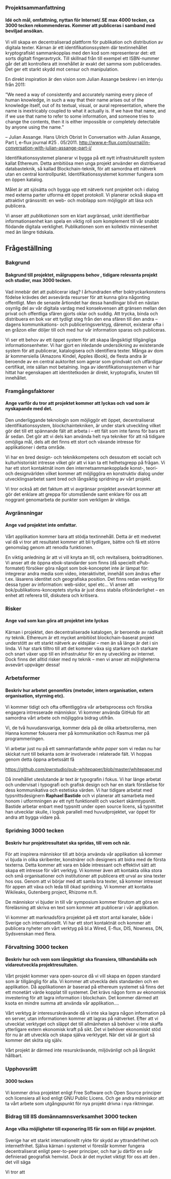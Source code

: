 
### Projektsammanfattning
#### Idé och mål, omfattning, nyttan för Internet/.SE max 4000 tecken, ca 3000 tecken rekommenderas. Kommer att publiceras i samband med beviljad ansökan.

Vi vill skapa en decentraliserad plattform för publikation och distribution av digitala texter. Kärnan är ett identifikationssystem där textinnehållet kryptografiskt sammankopplas med den kod som representerar det: ett sorts digitalt fingeravtryck. Till skillnad från till exempel ett ISBN-nummer går det att kontrollera att innehållet är exakt det samma som publicerades. Det ger ett starkt skydd mot censur och manipulation.  

En direkt inspiration är den vision som Julian Assange beskrev i en intervju från 2011:  

”We need a way of consistently and accurately naming every piece of human knowledge, in such a way that their name arises out of the knowledge itself, out of its textual, visual, or aural representation, where the name is inextricably coupled to what it actually is. If we have that name, and if we use that name to refer to some information, and someone tries to change the contents, then it is either impossible or completely detectable by anyone using the name.”

– Julian Assange. Hans Ulrich Obrist In Conversation with Julian Assange, Part I, e-flux journal #25 . 05/2011.
http://www.e-flux.com/journal/in-conversation-with-julian-assange-part-i/

Identifikationssystemet planerar vi bygga på ett nytt infrastrukturellt system kallat Ethereum. Detta ambitiösa men unga projekt använder en distribuerad databasteknik, så kallad Blockchain-teknik, för att samordna ett nätverk utan en central kontrollpunkt. Identifikationssystemet kommer fungera som en öppen katalog. 

Målet är att sjösätta och bygga upp ett nätverk runt projektet och i dialog med externa parter utforma ett öppet protokoll. Vi planerar också skapa ett attraktivt gränssnitt: en web- och mobilapp som möjliggör att läsa och publicera.

Vi anser att *publikationen* som en klart avgränsad, unikt identifierbar informationsenhet kan spela en viktig roll som komplement till vår snabbt flödande digitala verklighet. Publikationen som en kollektiv minnesenhet med än längre tidskala.


  
## Frågeställning

### Bakgrund
#### Bakgrund till projektet, målgruppens behov , tidigare relevanta projekt och studier, max 3000 tecken.

Vad innebär det att publicerar idag? I århundraden efter boktryckarkonstens födelse krävdes det avsevärda resurser för att kunna göra någonting offentligt. Men de senaste årtiondet har dessa handlingar blivit en nästan osynlig del av vår digitala vardag med konsekvensen att gränsen mellan den privat och offentliga sfären gjorts oklar och suddig. Att trycka, binda och distribuera en bok var ett tydligt steg från den ena sfären till den andra – dagens kommunikations- och publiceringsverktyg, däremot, existerar ofta i en gråzon eller döljer till och med hur vår information sparas och publiceras.  

Vi ser ett behov av ett öppet system för att skapa långsiktigt tillgängliga informationsenheter. Vi har gjort en inledande undersökning av existerande system för att publicerar, katalogisera och identifiera texter. Många av dom är kommersiella (Amazons Kindel, Apples iBook), de flesta andra är beroende av en central auktoritet som agerar som grindvakt och utfärdigar certifikat, inte sällan mot betalning. Inga av identifikationssystemen vi har hittat har egenskapen att identitetkoden är direkt, kryptografis, knuten till innehållet.


### Framgångsfaktorer
#### Ange varför du tror att projektet kommer att lyckas och vad som är nyskapande med det.

Den underliggande teknologin som möjliggör ett öppet, decentraliserat identifikationssystem, blockchaintekniken, är under stark utveckling vilket gör det till ett spännande fält att arbeta i – ett fält som inte fanns för bara ett år sedan.  Det gör att vi dels kan använda helt nya tekniker för att nå tidigare omöjliga mål, dels att det finns ett stort och växande intresse för applikationer i detta område.   

Vi har en bred design- och teknikkompetens och dessutom ett socialt och kulturhistoriskt intresse vilket gör att vi kan ta ett helhetsgrepp på frågan. Vi har ett stort kontaktnät inom den internetsammankopplade konst-, teori- och designvärlden vilket kommer att möjliggöra en konstruktiv dialog under utvecklingsarbetet samt bred och långsiktig spridning av vårt projekt. 

Vi tror också att det faktum att vi avgränsar projektet avsevärt kommer att gör det enklare att greppa för utomstående samt enklare för oss att noggrant genomarbeta de punkter som verkligen är viktiga. 


### Avgränsningar
#### Ange vad projektet inte omfattar.

Vårt applikation kommer bara att stödja textinnehåll. Detta är ett medvetet val då vi tror att resultatet kommer att bli tydligare, bättre och få ett större genomslag genom att renodla funktionen.

En viktig anledning är att vi vill knyta an till, och revitalisera, boktraditionen. Vi anser att de öppna ebok-standarder som finns (då speciellt ePub-formatet) försöker göra något som bok-konceptet inte är lämpat för: integrerar andra media som video, interaktivitet, innehåll som ändras efter t.ex. läsarens identitet och geografiska position. Det finns redan verktyg för dessa typer av information: web-sidor, spel etc… Vi anser att bok/publikations-konceptets styrka är just dess stabila oföränderlighet – en enhet att referera till, diskutera och kritisera.      


### Risker
#### Ange vad som kan göra att projektet inte lyckas

Kärnan i projektet, den decentraliserade katalogen, är beroende av radikalt ny teknik. Ethereum är ett mycket ambitiöst blockchain-baserat projekt understött av ett starkt nätverk av eldsjälar – men än så länge är det i sin linda. Vi har stark tilltro till att det kommer växa sig starkare och starkare och snart växer upp till en infrastruktur för en ny utveckling av internet. Dock finns det alltid risker med ny teknik – men vi anser att möjligheterna avsevärt uppväger dessa! 


### Arbetsformer
#### Beskriv hur arbetet genomförs (metoder, intern organisation, extern organisation, styrning etc).

Vi kommer tidigt och ofta offentliggöra vår arbetsprocess och försöka engagera intresserade människor. Vi kommer använda GitHub för att samordna vårt arbete och möjliggöra bidrag utifrån.

Vi, de två huvudansvariga, kommer dela på de olika arbetsrollerna, men Hanna kommer fokusera mer på kommunikation och Rasmus mer på programmeringen. 

Vi arbetar just nu på ett sammanfattande *white paper* som vi redan nu har skickat runt till bekanta som är involverade i relaterade fält. Vi hoppas genom detta öppna arbetssätt få

https://github.com/pwrstudio/pub-whitepaper/blob/master/whitepaper.md
 
Då innehållet uteslutande är text är typografin i fokus. Vi har länge arbetat och undervisat i typografi och grafisk design och har en stark förståelse för dess kommunikativa och estetiska värden. Vi har tidigare arbetat med typsnittsdesignern **Raphael Bastide** och vi planerar att samarbeta med honom i utformningen av ett nytt funktionellt och vackert skärmtypsnitt. Bastide arbetar enbart med typsnitt under open source licens, så  typsnittet han utvecklar skulle, i logisk parallell med huvudprojektet, var öppet för andra att bygga vidare på.  
 

### Spridning 3000 tecken
#### Beskriv hur projektresultatet ska spridas, till vem och när.

För att inspirera människor till att börja använda vår applikation så kommer vi bjuda in olika skribenter, konstnärer och designers att bidra med de första texterna. Detta kommer att vara en både intressant och effektivt sätt att skapa ett intresse för vårt verktyg. Vi kommer även att kontakta olika stora och små organisationer och institutioner att publicera ett urval av sina texter hos oss. Genom att vi börjar med att samla bra texter, så kommer intresset för appen att växa och leda till ökad spridning. Vi kommer att kontakta Wikileaks, Gutenberg project, Rhizome m.fl.

De människor vi bjuder in till vår symposium kommer förutom att göra en föreläsning att skriva en text som kommer att publicerar i vår applikation. 

Vi kommer att marknadsföra projektet på ett stort antal kanaler, både i Sverige och internationellt. Vi har ett stort kontaktnät och kommer att publicera nyheter om vårt verktyg på bl.a Wired, E-flux, DIS, Nowness, DN, Sydsvenskan med flera. 



### Förvaltning 3000 tecken
#### Beskriv hur och vem som långsiktigt ska finansiera, tillhandahålla och vidareutveckla projektresultaten.

Vårt projekt kommer vara open-source då vi vill skapa en öppen standard som är tillgänglig för alla. Vi kommer att utveckla dels standarden och en applikation. Då applikationen är baserad på ethereum systemet så finns det ett monetärt värde kopplat till systemet. Det krävs någon form av ekonomisk investering för att lagra information i blockchain. Det kommer därmed att ksota en mindre summa att använda vår applikation….

Vårt verktyg är interesurskrävande då vi inte ska lagra någon information på en server, utan informationen kommer att lagras på nätverket. Efter att vi utvecklat verktyget och släppt det till allmänheten så behöver vi inte skaffa ytterligare extern ekonomisk kraft på sikt. Det vi behöver ekonomiskt stöd för nu är att utveckla och skapa själva verktyget. När det väl är gjort så kommer det sköta sig själv.
 
Vårt projekt är därmed inte resurskrävande, miljövänligt och på långsikt hållbart.


### Upphovsrätt 
#### 3000 tecken

Vi kommer driva projektet enligt Free Software och Open Source principer och licensiera all kod enligt GNU Public Licens. Och ge andra människor att ta vårt arbete som utgångspunkt för nya projekt drivna i nya riktningar.

### Bidrag till IIS domännamnsverksamhet 3000 tecken
#### Ange vilka möjligheter till exponering IIS får som en följd av projektet.

Sverige har ett starkt internationellt rykte för skydd av yttrandefrihet och internetfrihet. Själva kärnan i systemet vi föreslår kommer fungera decentraliserat enligt peer-to-peer principer, och har ju därför en svår definierad geografisk hemvist. Dock är det mycket viktigt för oss att den . det vill säga 

Vi tror att  






 